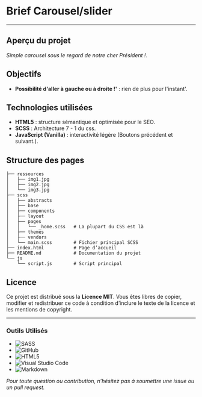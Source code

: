 # Brief Carousel/slider

---

## Aperçu du projet
*Simple carousel sous le regard de notre cher Président !*.

## Objectifs
- **Possibilité d'aller à gauche ou à droite !'** : rien de plus pour l'instant'.

## Technologies utilisées
- **HTML5** : structure sémantique et optimisée pour le SEO.
- **SCSS** : Architecture 7 - 1 du css.
- **JavaScript (Vanilla)** : interactivité légère (Boutons précédent et suivant.).

## Structure des pages
```text
├── ressources
│   ├── img1.jpg
│   ├── img2.jpg
│   └── img3.jpg
├── scss
│   ├── abstracts
│   ├── base
│   ├── components
│   ├── layout
│   ├── pages
│   │   └── _home.scss   # La plupart du CSS est là
│   ├── themes
│   ├── vendors
│   └── main.scss        # Fichier principal SCSS
├── index.html           # Page d’accueil
├── README.md            # Documentation du projet
└── js
    └── script.js        # Script principal
```  

## Licence
Ce projet est distribué sous la **Licence MIT**. Vous êtes libres de copier, modifier et redistribuer ce code à condition d’inclure le texte de la licence et les mentions de copyright.

---
### Outils Utilisés

- ![SASS](https://img.shields.io/badge/SASS-hotpink.svg?style=for-the-badge&logo=SASS&logoColor=white)
- ![GitHub](https://img.shields.io/badge/github-%23121011.svg?style=for-the-badge&logo=github&logoColor=white)
- ![HTML5](https://img.shields.io/badge/HTML5-E34F26?style=for-the-badge&logo=html5&logoColor=white)
- ![Visual Studio Code](https://img.shields.io/badge/Visual%20Studio%20Code-0078d7.svg?style=for-the-badge&logo=visual-studio-code&logoColor=white)
- ![Markdown](https://img.shields.io/badge/markdown-%23000000.svg?style=for-the-badge&logo=markdown&logoColor=white)

*Pour toute question ou contribution, n’hésitez pas à soumettre une issue ou un pull request.*

